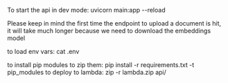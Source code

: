 To start the api in dev mode: uvicorn main:app --reload

Please keep in mind the first time the endpoint to upload a document is hit, it will take much longer because we need to download the embeddings model

to load env vars: cat .env

to install pip modules to zip them: pip install -r requirements.txt -t pip_modules
to deploy to lambda: zip -r lambda.zip api/